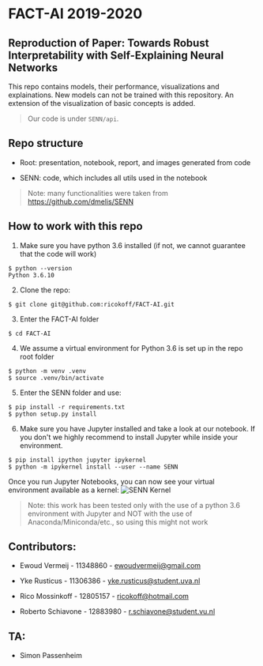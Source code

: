 # FACT-AI 2019-2020

## Reproduction of Paper: Towards Robust Interpretability with Self-Explaining Neural Networks
This repo contains models, their performance, visualizations and explainations. New models can not be trained with this repository. An extension of the visualization of basic concepts is added.

> Our code is under `SENN/api`.

## Repo structure
- Root: presentation, notebook, report, and images generated from code

- SENN: code, which includes all utils used in the notebook 

> Note: many functionalities were taken from https://github.com/dmelis/SENN
## How to work with this repo
1. Make sure you have python 3.6 installed (if not, we cannot guarantee that the code will work)
```
$ python --version
Python 3.6.10
```

2. Clone the repo:
```
$ git clone git@github.com:ricokoff/FACT-AI.git
```

3. Enter the FACT-AI folder
```
$ cd FACT-AI
```

4. We assume a virtual environment for Python 3.6 is set up in the repo root folder
```
$ python -m venv .venv
$ source .venv/bin/activate
```

5. Enter the SENN folder and use:
```
$ pip install -r requirements.txt
$ python setup.py install
```

6. Make sure you have Jupyter installed and take a look at our notebook.
If you don't we highly recommend to install Jupyter while inside your environment.
```
$ pip install ipython jupyter ipykernel
$ python -m ipykernel install --user --name SENN
```

Once you run Jupyter Notebooks, you can now see your virtual environment available as a kernel:
![SENN Kernel](https://i.imgur.com/4m9Atnp.png)

> Note: this work has been tested only with the use of a python 3.6 environment with Jupyter and NOT with the use of Anaconda/Miniconda/etc., so using this might not work
      

## Contributors:
- Ewoud Vermeij - 11348860 - ewoudvermeij@gmail.com

- Yke Rusticus - 11306386 - yke.rusticus@student.uva.nl

- Rico Mossinkoff - 12805157 - ricokoff@hotmail.com

- Roberto Schiavone - 12883980 - r.schiavone@student.vu.nl

## TA:
- Simon Passenheim

